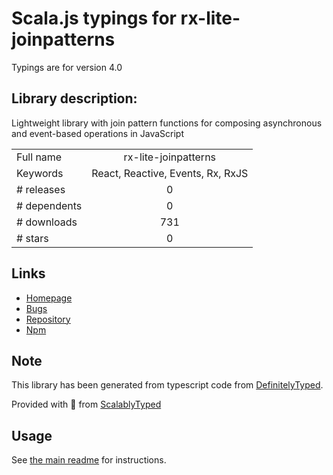 
# Scala.js typings for rx-lite-joinpatterns

Typings are for version 4.0

## Library description:
Lightweight library with join pattern functions for composing asynchronous and event-based operations in JavaScript

|                    |                 |
| ------------------ | :-------------: |
| Full name          | rx-lite-joinpatterns |
| Keywords           | React, Reactive, Events, Rx, RxJS |
| # releases         | 0 |
| # dependents       | 0 |
| # downloads        | 731 |
| # stars            | 0 |

## Links
- [Homepage](https://github.com/Reactive-Extensions/RxJS)
- [Bugs](https://github.com/Reactive-Extensions/RxJS/issues)
- [Repository](https://github.com/Reactive-Extensions/RxJS)
- [Npm](https://www.npmjs.com/package/rx-lite-joinpatterns)
    


## Note
This library has been generated from typescript code from [DefinitelyTyped](https://definitelytyped.org).

Provided with :purple_heart: from [ScalablyTyped](https://github.com/oyvindberg/ScalablyTyped)

## Usage
See [the main readme](../../readme.md) for instructions.


